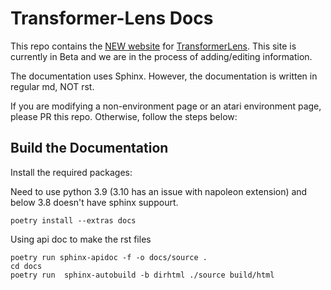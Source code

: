
# Transformer-Lens Docs


This repo contains the [NEW website]() for [TransformerLens](https://github.com/website_address_add_later.). This site is currently in Beta and we are in the process of adding/editing information. 

The documentation uses Sphinx. However, the documentation is written in regular md, NOT rst.

If you are modifying a non-environment page or an atari environment page, please PR this repo. Otherwise, follow the steps below:

## Build the Documentation

Install the required packages:

Need to use python 3.9 (3.10 has an issue with napoleon extension) and below 3.8 doesn't have sphinx suppourt.
```
poetry install --extras docs
```

Using api doc to make the rst files
```
poetry run sphinx-apidoc -f -o docs/source .
cd docs
poetry run  sphinx-autobuild -b dirhtml ./source build/html
```